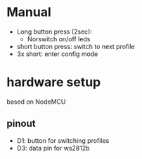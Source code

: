 # Manual

* Long button press (2sec): 
  * Norswitch on/off leds
* short button press: switch to next profile
* 3x short: enter config mode

# hardware setup
based on NodeMCU

## pinout
* D1: button for switching profiles
* D3: data pin for ws2812b